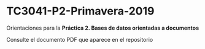 # TC3041-P2-Primavera-2019

Orientaciones para la **Práctica 2. Bases de datos orientadas a documentos**

Consulte el documento PDF que aparece en el repositorio
